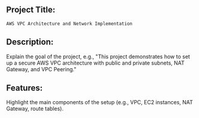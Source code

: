 Project Title:
--------------
    AWS VPC Architecture and Network Implementation

Description: 
-------------
Explain the goal of the project, e.g., "This project demonstrates how to set up a secure AWS VPC architecture with public and private subnets, NAT Gateway, and VPC Peering."

Features:
---------
Highlight the main components of the setup (e.g., VPC, EC2 instances, NAT Gateway, route tables).
